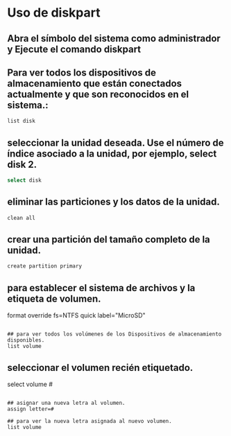 # Uso de diskpart

## Abra el símbolo del sistema como administrador y Ejecute el comando diskpart
    
##  Para ver todos los dispositivos de almacenamiento que están conectados actualmente y que son reconocidos en el sistema.:

```bash
list disk
```

## seleccionar la unidad deseada.​​​​​​ Use el número de índice asociado a la unidad, por ejemplo, select disk 2.

```bash
select disk
```

## eliminar las particiones y los datos de la unidad.

```bash
clean all
```

## crear una partición del tamaño completo de la unidad.

```bash
create partition primary
```

## para establecer el sistema de archivos y la etiqueta de volumen.
format override fs=NTFS quick label="MicroSD"
```
 
## para ver todos los volúmenes de los Dispositivos de almacenamiento disponibles.
list volume
```

## seleccionar el volumen recién etiquetado.
select volume #
```

## asignar una nueva letra al volumen.
assign letter=#

## para ver la nueva letra asignada al nuevo volumen.
list volume
```
